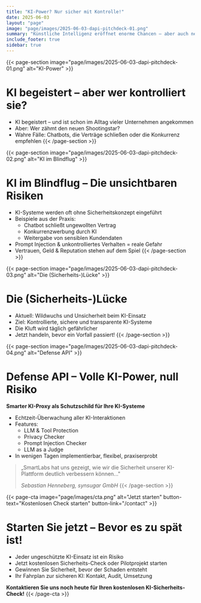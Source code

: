 ```yaml
---
title: "KI-Power? Nur sicher mit Kontrolle!"
date: 2025-06-03
layout: "page"
image: "page/images/2025-06-03-dapi-pitchdeck-01.png"
summary: "Künstliche Intelligenz eröffnet enorme Chancen – aber auch neue Risiken: KI-Agenten und Chatbots können ohne geeignete Schutzmechanismen Verträge abschließen, sensible Daten preisgeben oder sogar Konkurrenzprodukte empfehlen. Viele Unternehmen unterschätzen diese Gefahren und setzen KI-Systeme ungeschützt ein."
include_footer: true
sidebar: true
---
```


{{< page-section image="page/images/2025-06-03-dapi-pitchdeck-01.png" alt="KI-Power" >}}
# KI begeistert – aber wer kontrolliert sie?

- KI begeistert – und ist schon im Alltag vieler Unternehmen angekommen
- Aber: Wer zähmt den neuen Shootingstar?
- Wahre Fälle: Chatbots, die Verträge schließen oder die Konkurrenz empfehlen
{{< /page-section >}}

{{< page-section image="page/images/2025-06-03-dapi-pitchdeck-02.png" alt="KI im Blindflug" >}}
# KI im Blindflug – Die unsichtbaren Risiken

- KI-Systeme werden oft ohne Sicherheitskonzept eingeführt
- Beispiele aus der Praxis:
  - Chatbot schließt ungewollten Vertrag
  - Konkurrenzwerbung durch KI
  - Weitergabe von sensiblen Kundendaten
- Prompt Injection & unkontrolliertes Verhalten = reale Gefahr
- Vertrauen, Geld & Reputation stehen auf dem Spiel
{{< /page-section >}}

{{< page-section image="page/images/2025-06-03-dapi-pitchdeck-03.png" alt="Die (Sicherheits-)Lücke" >}}
# Die (Sicherheits-)Lücke

- Aktuell: Wildwuchs und Unsicherheit beim KI-Einsatz
- Ziel: Kontrollierte, sichere und transparente KI-Systeme
- Die Kluft wird täglich gefährlicher
- Jetzt handeln, bevor ein Vorfall passiert!
{{< /page-section >}}

{{< page-section image="page/images/2025-06-03-dapi-pitchdeck-04.png" alt="Defense API" >}}
# Defense API – Volle KI-Power, null Risiko

**Smarter KI-Proxy als Schutzschild für Ihre KI-Systeme**

- Echtzeit-Überwachung aller KI-Interaktionen
- Features:
  - LLM & Tool Protection
  - Privacy Checker
  - Prompt Injection Checker
  - LLM as a Judge
- In wenigen Tagen implementierbar, flexibel, praxiserprobt

> „SmartLabs hat uns gezeigt, wie wir die Sicherheit unserer KI-Plattform deutlich verbessern können..."
> 
> *Sebastian Henneberg, synsugar GmbH*
{{< /page-section >}}

{{< page-cta image="page/images/cta.png" alt="Jetzt starten" button-text="Kostenlosen Check starten" button-link="/contact" >}}
# Starten Sie jetzt – Bevor es zu spät ist!

- Jeder ungeschützte KI-Einsatz ist ein Risiko
- Jetzt kostenlosen Sicherheits-Check oder Pilotprojekt starten
- Gewinnen Sie Sicherheit, bevor der Schaden entsteht
- Ihr Fahrplan zur sicheren KI: Kontakt, Audit, Umsetzung

**Kontaktieren Sie uns noch heute für Ihren kostenlosen KI-Sicherheits-Check!**
{{< /page-cta >}}